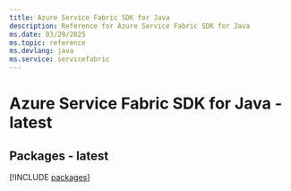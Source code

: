 ```yaml
---
title: Azure Service Fabric SDK for Java
description: Reference for Azure Service Fabric SDK for Java
ms.date: 03/29/2025
ms.topic: reference
ms.devlang: java
ms.service: servicefabric
---
```

# Azure Service Fabric SDK for Java - latest
## Packages - latest
[!INCLUDE [packages](service-fabric-index.md)]